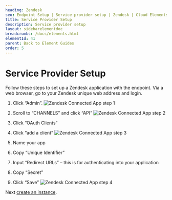 ```yaml
---
heading: Zendesk
seo: Endpoint Setup | Service provider setup | Zendesk | Cloud Elements API Docs
title: Service Provider Setup
description: Service provider setup
layout: sidebarelementdoc
breadcrumbs: /docs/elements.html
elementId: 41
parent: Back to Element Guides
order: 5
---
```


# Service Provider Setup

Follow these steps to set up a Zendesk application with the endpoint.
Via a web browser, go to your Zendesk unique web address and login.

1. Click “Admin”.
![Zendesk Connected App step 1](http://cloud-elements.com/wp-content/uploads/2015/04/ZendeskAPI1.png)

2. Scroll to “CHANNELS” and click “API”
![Zendesk Connected App step 2](http://cloud-elements.com/wp-content/uploads/2015/04/ZendeskAPI2.png)

3. Click “OAuth Clients”

4. Click “add a client”
![Zendesk Connected App step 3](http://cloud-elements.com/wp-content/uploads/2015/04/ZendeskAPI3.png)

5. Name your app

6. Copy “Unique Identifier”

7. Input “Redirect URLs” – this is for authenticating into your application

6. Copy “Secret”

9. Click “Save”
![Zendesk Connected App step 4](http://cloud-elements.com/wp-content/uploads/2015/04/ZendeskAPI4.png)

Next [create an instance](authenticate.html).

